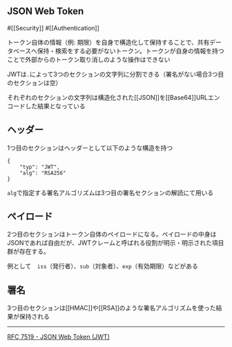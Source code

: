 ## JSON Web Token

#[[Security]] #[[Authentication]]

トークン自体の情報（例: 期限）を自身で構造化して保持することで、共有データベースへ保持・検索をする必要がないトークン。トークンが自身の情報を持つことで外部からのトークン取り消しのような操作はできない

JWTは`.`によって3つのセクションの文字列に分割できる（署名がない場合3つ目のセクションは空）

それぞれのセクションの文字列は構造化された[[JSON]]を[[Base64]]URLエンコードした結果となっている

## ヘッダー
1つ目のセクションはヘッダーとして以下のような構造を持つ

```
{
    "typ": "JWT",
    "alg": "RSA256"
}
```

`alg`で指定する署名アルゴリズムは3つ目の署名セクションの解読にて用いる

## ペイロード
2つ目のセクションはトークン自体のペイロードになる。ペイロードの中身はJSONであれば自由だが、JWTクレームと呼ばれる役割が明示・明示された項目群が存在する。

例として　`iss`（発行者）、`sub`（対象者）、`exp`（有効期限）などがある

## 署名
3つ目のセクションは[[HMAC]]や[[RSA]]のような署名アルゴリズムを使った結果が保持される

---

[RFC 7519 - JSON Web Token (JWT)](https://tex2e.github.io/rfc-translater/html/rfc7519)